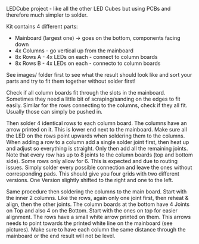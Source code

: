 LEDCube project - like all the other LED Cubes but using PCBs and therefore much simpler to solder.

Kit contains 4 different parts:
 - Mainboard (largest one) -> goes on the bottom, components facing down
 - 4x Columns - go vertical up from the mainboard
 - 8x Rows A - 4x LEDs on each - connect to column boards
 - 8x Rows B - 4x LEDs on each - connecto to column boards

See images/ folder first to see what the result should look like and sort your parts and try to fit them together without solder first!

Check if all column boards fit through the slots in the mainboard. Sometimes they need a little bit of scraping/sanding on the edges to fit easily.
Similar for the rows connecting to the columns, check if they all fit. Usually those can simply be pushed in.

Then solder 4 identical rows to each column board. The columns have an arrow printed on it. This is lower end next to the mainboard. Make sure all the LED on the rows point upwards when soldering them to the columns.
When adding a row to a column add a single solder joint first, then heat up and adjust so everything is straight. Only then add all the remaining joints.
Note that every row has up to 8 joints to the column boards (top and bottom side). Some rows only allow for 6. This is expected and due to routing issues.
Simply solder every possible connection and leave the ones without corresponding pads.
This should give you four grids with two different versions. One Version slightly shifted to the right and one to the left.

Same procedure then soldering the columns to the main board. Start with the inner 2 columns.
Like the rows, again only one joint first, then reheat & align, then the other joints.
The column boards at the bottom have 4 Joints on Top and also 4 on the Bottom. Start with the ones on top for easier alignment.
The rows have a small white arrow printed on them. This arrows needs to point towards the printed white line on the mainboard (see pictures).
Make sure to have each column the same distance through the mainboard or the end result will not be level.